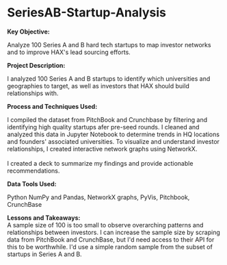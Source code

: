# SeriesAB-Startup-Analysis

**Key Objective:**

Analyze 100 Series A and B hard tech startups to map investor networks and to improve HAX's lead sourcing efforts.

**Project Description:**

I analyzed 100 Series A and B startups to identify which universities and geographies to target, as well as investors that HAX should build relationships with. 

**Process and Techniques Used:**

I compiled the dataset from PitchBook and Crunchbase by filtering and identifying high quality startups afer pre-seed rounds. I cleaned and analyzed this data in Jupyter Notebook to determine trends in HQ locations and founders' associated universities. To visualize and understand investor relationships, I created interactive network graphs using NetworkX. 
<br>
<br>
I created a deck to summarize my findings and provide actionable recommendations. 

**Data Tools Used:**

Python NumPy and Pandas, NetworkX graphs, PyVis, Pitchbook, CrunchBase

**Lessons and Takeaways:**
<br>
A sample size of 100 is too small to observe overarching patterns and relationships between investors. I can increase the sample size by scraping data from PitchBook and CrunchBase, but I'd need access to their API for this to be worthwhile. I'd use a simple random sample from the subset of startups in Series A and B. 



